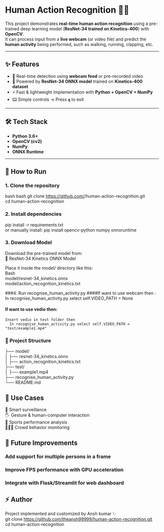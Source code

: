 # Human Action Recognition 🎥🧠

This project demonstrates **real-time human action recognition** using a pre-trained deep learning model (**ResNet-34 trained on Kinetics-400**) with **OpenCV**.  
It can process input from a **live webcam** (or video file) and predict the **human activity** being performed, such as walking, running, clapping, etc.

---

## ✨ Features
- 🎥 Real-time detection using **webcam feed** or pre-recorded video  
- 🧠 Powered by **ResNet-34 ONNX model** trained on **Kinetics-400 dataset**  
- ⚡ Fast & lightweight implementation with **Python + OpenCV + NumPy**  
- ⌨️ Simple controls → Press **`q`** to exit 

---


## 🛠️ Tech Stack
- **Python 3.6+**  
- **OpenCV (cv2)**  
- **NumPy**  
- **ONNX Runtime**  

---


## 🚀 How to Run

### 1. Clone the repository
bash
bash
git clone https://github.com/<your-username>/human-action-recognition.git <br>
cd human-action-recognition <br>
### 2. Install dependencies
pip install -r requirements.txt <br>
or manually install: pip install opencv-python numpy onnxruntime <br>
### 3. Download Model

Download the pre-trained model from: <br>
🔗 ResNet-34 Kinetics ONNX Model <br>

Place it inside the model/ directory like this: <br>
Bash <br>
model/resnet-34_kinetics.onnx <br>
model/action_recognition_kinetics.txt <br>

###4. Run recognise_human_activity.py
  ####If want to use webcam then :
    In recognise_human_activity.py select self.VIDEO_PATH = None
    
  #### If want to use vedio then:
    Insert vedio in test folder then 
      In recognise_human_activity.py select self.VIDEO_PATH = "test/example1.mp4"
      
### 📂 Project Structure
├── model/ <br>
│   ├── resnet-34_kinetics.onnx <br>
│   ├── action_recognition_kinetics.txt <br>
├── test/ <br>
│   ├── example1.mp4 <br>
├── recognise_human_activity.py <br>
└── README.md <br>
## 📌 Use Cases

🎯 Smart surveillance <br>
🖐️ Gesture & human-computer interaction <br>
🏃 Sports performance analysis <br>
🧑‍🤝‍🧑 Crowd behavior monitoring <br>

## 🔮 Future Improvements
### Add support for multiple persons in a frame <br>
### Improve FPS performance with GPU acceleration <br>
### Integrate with Flask/Streamlit for web dashboard <br>

## ⚡ Author

Project implemented and customized by Ansh kumar ✨<br>
git clone https://github.com/theansh99999/human-action-recognition.git <br>
cd human-action-recognition <br>
